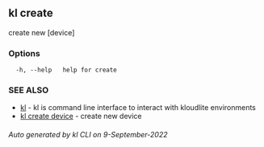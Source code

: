 ## kl create

create new [device]



### Options

```
  -h, --help   help for create
```

### SEE ALSO

* [kl](kl.md)  - kl is command line interface to interact with kloudlite environments
* [kl create device](kl_create_device.md)  - create new device

###### Auto generated by kl CLI on 9-September-2022
